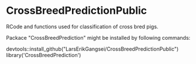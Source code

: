 # CrossBreedPredictionPublic
RCode and functions used for classification of cross bred pigs.

Packace "CrossBreedPrediction" might be installed by following commands:

devtools::install_github("LarsErikGangsei/CrossBreedPredictionPublic")
library('CrossBreedPrediction')
